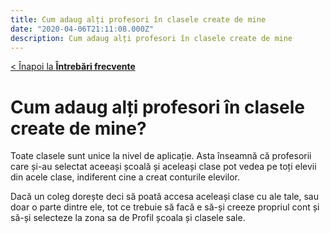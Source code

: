 ```yaml
---
title: Cum adaug alți profesori în clasele create de mine
date: "2020-04-06T21:11:08.000Z"
description: Cum adaug alți profesori în clasele create de mine
---
```


[< Înapoi la **Întrebări frecvente**](/intrebari-frecvente/)

# Cum adaug alți profesori în clasele create de mine?

Toate clasele sunt unice la nivel de aplicație. Asta înseamnă că profesorii care și-au selectat aceeași școală și aceleași clase pot vedea pe toți elevii din acele clase, indiferent cine a creat conturile elevilor.

Dacă un coleg dorește deci să poată accesa aceleași clase cu ale tale, sau doar o parte dintre ele, tot ce trebuie să facă e să-și creeze propriul cont și să-și selecteze la zona sa de Profil școala și clasele sale.